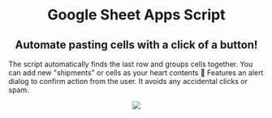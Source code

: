 <h1 align="center">Google Sheet Apps Script</h1>
<h2 align="center">Automate pasting cells with a click of a button!</h2>
<p></p>
<P>The script automatically finds the last row and groups cells together. You can add new "shipments" or cells as your heart contents 🙂 
Features an alert dialog to confirm action from the user.  It avoids any accidental clicks or spam.</p>

<p align="center">
   <img src="https://s4.gifyu.com/images/tracker.gif"  />
</p>
